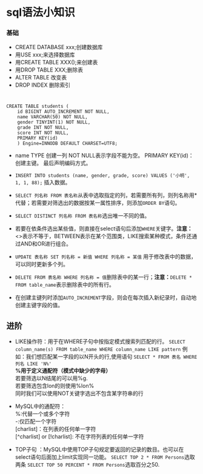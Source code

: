 # sql语法小知识

### 基础

+ CREATE DATABASE xxx;创建数据库
+ 用USE xxx;来选择数据库
+ 用CREATE TABLE XXX();来创建表
+ 用DROP TABLE XXX;删除表
+ ALTER TABLE 改变表
+ DROP INDEX 删除索引
#	
	CREATE TABLE students (
  		id BIGINT AUTO_INCREMENT NOT NULL,
  		name VARCHAR(50) NOT NULL,
  		gender TINYINT(1) NOT NULL,
  		grade INT NOT NULL,
  		score INT NOT NULL,
  		PRIMARY KEY(id)
		) Engine=INNODB DEFAULT CHARSET=UTF8;
+ name TYPE 创建一列 NOT NULL表示字段不能为空。 PRIMARY KEY(id)：创建主键。 最后声明编码方式。

+ ``INSERT INTO students (name, gender, grade, score) VALUES ('小明', 1, 1, 88);``
插入数据。
+ ``SELECT 列名称 FROM 表名称``从表中选取指定的列，若需要所有列，则列名称用*代替；若需要对筛选出的数据按某一属性排序，则添加`ORDER BY`语句。
+ `SELECT DISTINCT 列名称 FROM 表名称`选出唯一不同的值。
+ 若要在依条件选出某些值，则直接在select语句后添加`WHERE`关键字。**注意：** <>表示不等于，BETWEEN表示在某个范围类，LIKE搜索某种模式，条件还通过AND和OR进行组合。
+ `UPDATE 表名称 SET 列名称 = 新值 WHERE 列名称 = 某值` 用于修改表中的数据，可以同时更新多个列。
+ `DELETE FROM 表名称 WHERE 列名称 = 值`删除表中的某一行；**注意：**`DELETE * FROM table_name`表示删除表中的所有行。
+ 在创建主键列时添加`AUTO_INCREMENT`字段，则会在每次插入新纪录时，自动地创建主键字段的值。

## 进阶
+ LIKE操作符：用于在WHERE子句中按指定模式搜索列匹配的行。
`SELECT column_name(s)
FROM table_name
WHERE column_name LIKE pattern`
例如：我们想匹配某一字段的以N开头的行,使用语句
`SELECT * FROM 表名 WHERE 列名 LIKE 'N%'`<br>
**%用于定义通配符（模式中缺少的字母）** <br>若要筛选以N结尾的可以用%g.<br>若要筛选包含lon的则使用%lon%<br>
同时我们可以使用NOT关键字选出不包含某字符串的行

+ MySQL中的通配符：<br>
%:代替一个或多个字符<br>
-:仅匹配一个字符<br>
[charlist]：在列表的任何单一字符<br>
[^charlist] or [!charlist]: 不在字符列表的任何单一字符

+ TOP子句 ：MySQL中使用TOP子句规定要返回的记录的数目。也可以在select语句后面加上limit实现同一功能。
`SELECT TOP 2 * FROM Persons`选取两条
`SELECT TOP 50 PERCENT * FROM Persons`选取百分之50.


